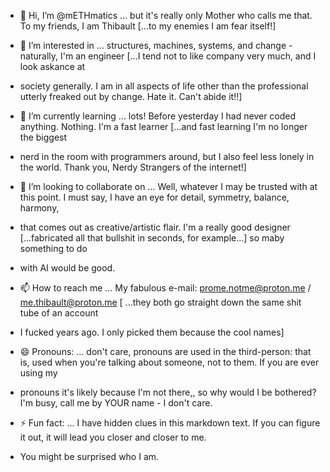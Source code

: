- 👋 Hi, I’m @mETHmatics ... but it's really only Mother who calls me that. To my friends, I am Thibault [...to my enemies I am fear itself!]
- 👀 I’m interested in ... structures, machines, systems, and change - naturally, I'm an engineer [...I tend not to like company very much, and I look askance at
- society generally. I am in all aspects of life other than the professional utterly freaked out by change. Hate it. Can't abide it!!]
- 🌱 I’m currently learning ... lots! Before yesterday I had never coded anything. Nothing. I'm a fast learner [...and fast learning I'm no longer the biggest
- nerd in the room with programmers around, but I also feel less lonely in the world. Thank you, Nerdy Strangers of the internet!]
- 💞️ I’m looking to collaborate on ... Well, whatever I may be trusted with at this point. I must say, I have an eye for detail, symmetry, balance, harmony,
- that comes out as creative/artistic flair. I'm a really good designer [...fabricated all that bullshit in seconds, for example...] so maby something to do
- with AI would be good.
  
- 📫 How to reach me ... My fabulous e-mail: prome.notme@proton.me / me.thibault@proton.me [ ...they both go straight down the same shit tube of an account
- I fucked years ago. I only picked them because the cool names]
- 😄 Pronouns: ... don't care, pronouns are used in the third-person: that is, used when you're talking about someone, not to them. If you are ever using my
- pronouns it's likely because I'm not there,, so why would I be bothered? I'm busy, call me by YOUR name - I don't care. 
- ⚡ Fun fact: ... I have hidden clues in this markdown text. If you can figure it out, it will lead you closer and closer to me.
- You might be surprised who I am.

<!---
mETHmatics/mETHmatics is a ✨ special ✨ repository because its `README.md` (this file) appears on your GitHub profile.
You can click the Preview link to take a look at your changes.
--->
